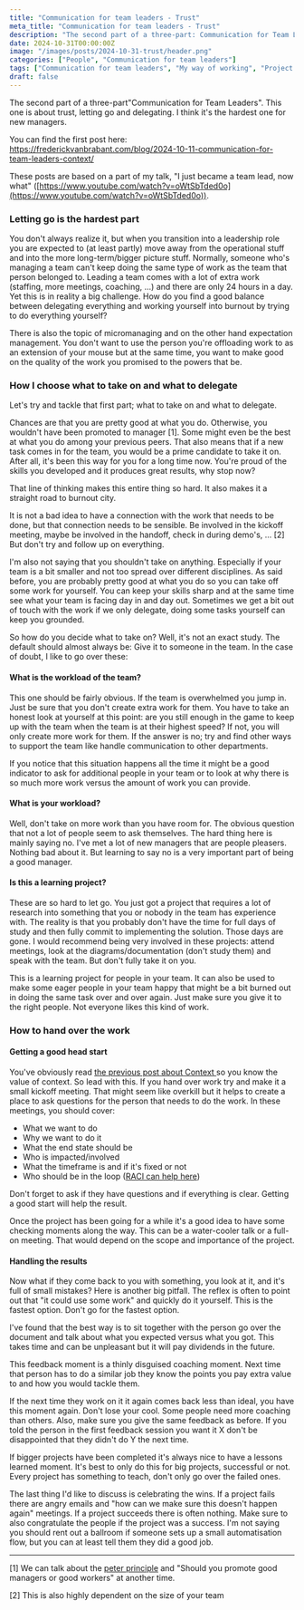 ```yaml
---
title: "Communication for team leaders - Trust"
meta_title: "Communication for team leaders - Trust"
description: "The second part of a three-part: Communication for Team Leaders. This one is about trust, letting go and delegating. I think it's the hardest one for new managers."
date: 2024-10-31T00:00:00Z
image: "/images/posts/2024-10-31-trust/header.png"
categories: ["People", "Communication for team leaders"]
tags: ["Communication for team leaders", "My way of working", "Project lead"]
draft: false
---
```


The second part of a three-part"Communication for Team Leaders". This one is about trust, letting go and delegating. I think it's the hardest one for new managers.

You can find the first post here: https://frederickvanbrabant.com/blog/2024-10-11-communication-for-team-leaders-context/

These posts are based on a part of my talk, "I just became a team lead, now what" ([https://www.youtube.com/watch?v=oWtSbTded0o](https://www.youtube.com/watch?v=oWtSbTded0o)).

### Letting go is the hardest part

You don't always realize it, but when you transition into a leadership role you are expected to (at least partly) move away from the operational stuff and into the more long-term/bigger picture stuff. Normally, someone who's managing a team can't keep doing the same type of work as the team that person belonged to. Leading a team comes with a lot of extra work (staffing, more meetings, coaching, ...) and there are only 24 hours in a day. Yet this is in reality a big challenge. How do you find a good balance between delegating everything and working yourself into burnout by trying to do everything yourself?

There is also the topic of micromanaging and on the other hand expectation management. You don't want to use the person you're offloading work to as an extension of your mouse but at the same time, you want to make good on the quality of the work you promised to the powers that be.

### How I choose what to take on and what to delegate

Let's try and tackle that first part; what to take on and what to delegate.

Chances are that you are pretty good at what you do. Otherwise, you wouldn't have been promoted to manager [1]. Some might even be the best at what you do among your previous peers. That also means that if a new task comes in for the team, you would be a prime candidate to take it on. After all, it's been this way for you for a long time now. You're proud of the skills you developed and it produces great results, why stop now?

That line of thinking makes this entire thing so hard. It also makes it a straight road to burnout city.

It is not a bad idea to have a connection with the work that needs to be done, but that connection needs to be sensible. Be involved in the kickoff meeting, maybe be involved in the handoff, check in during demo's, ... [2] But don't try and follow up on everything.

I'm also not saying that you shouldn't take on anything. Especially if your team is a bit smaller and not too spread over different disciplines. As said before, you are probably pretty good at what you do so you can take off some work for yourself. You can keep your skills sharp and at the same time see what your team is facing day in and day out. Sometimes we get a bit out of touch with the work if we only delegate, doing some tasks yourself can keep you grounded.

So how do you decide what to take on? Well, it's not an exact study. The default should almost always be: Give it to someone in the team. In the case of doubt, I like to go over these:

#### What is the workload of the team?

This one should be fairly obvious. If the team is overwhelmed you jump in. Just be sure that you don't create extra work for them. You have to take an honest look at yourself at this point: are you still enough in the game to keep up with the team when the team is at their highest speed? If not, you will only create more work for them. If the answer is no; try and find other ways to support the team like handle communication to other departments.

If you notice that this situation happens all the time it might be a good indicator to ask for additional people in your team or to look at why there is so much more work versus the amount of work you can provide.

#### What is your workload?

Well, don't take on more work than you have room for. The obvious question that not a lot of people seem to ask themselves. The hard thing here is mainly saying no. I've met a lot of new managers that are people pleasers. Nothing bad about it. But learning to say no is a very important part of being a good manager.

#### Is this a learning project?

These are so hard to let go. You just got a project that requires a lot of research into something that you or nobody in the team has experience with. The reality is that you probably don't have the time for full days of study and then fully commit to implementing the solution. Those days are gone. I would recommend being very involved in these projects: attend meetings, look at the diagrams/documentation (don't study them) and speak with the team. But don't fully take it on you.

This is a learning project for people in your team. It can also be used to make some eager people in your team happy that might be a bit burned out in doing the same task over and over again. Just make sure you give it to the right people. Not everyone likes this kind of work.

### How to hand over the work

#### Getting a good head start

You've obviously read [the previous post about Context ](https://frederickvanbrabant.com/blog/2024-10-11-communication-for-team-leaders-context/)so you know the value of context. So lead with this. If you hand over work try and make it a small kickoff meeting. That might seem like overkill but it helps to create a place to ask questions for the person that needs to do the work. In these meetings, you should cover:

- What we want to do
- Why we want to do it
- What the end state should be
- Who is impacted/involved
- What the timeframe is and if it's fixed or not
- Who should be in the loop ([RACI can help here](https://en.wikipedia.org/wiki/Responsibility_assignment_matrix))

Don't forget to ask if they have questions and if everything is clear. Getting a good start will help the result.

Once the project has been going for a while it's a good idea to have some checking moments along the way. This can be a water-cooler talk or a full-on meeting. That would depend on the scope and importance of the project.

#### Handling the results

Now what if they come back to you with something, you look at it, and it's full of small mistakes? Here is another big pitfall. The reflex is often to point out that "it could use some work" and quickly do it yourself. This is the fastest option. Don't go for the fastest option.

I've found that the best way is to sit together with the person go over the document and talk about what you expected versus what you got. This takes time and can be unpleasant but it will pay dividends in the future.

This feedback moment is a thinly disguised coaching moment. Next time that person has to do a similar job they know the points you pay extra value to and how you would tackle them.

If the next time they work on it it again comes back less than ideal, you have this moment again. Don't lose your cool. Some people need more coaching than others. Also, make sure you give the same feedback as before. If you told the person in the first feedback session you want it X don't be disappointed that they didn't do Y the next time.

If bigger projects have been completed it's always nice to have a lessons learned moment. It's best to only do this for big projects, successful or not. Every project has something to teach, don't only go over the failed ones.

The last thing I'd like to discuss is celebrating the wins. If a project fails there are angry emails and "how can we make sure this doesn't happen again" meetings. If a project succeeds there is often nothing. Make sure to also congratulate the people if the project was a success. I'm not saying you should rent out a ballroom if someone sets up a small automatisation flow, but you can at least tell them they did a good job.

---

[1] We can talk about the [peter principle](https://en.wikipedia.org/wiki/Peter_principle) and "Should you promote good managers or good workers" at another time.

[2] This is also highly dependent on the size of your team
